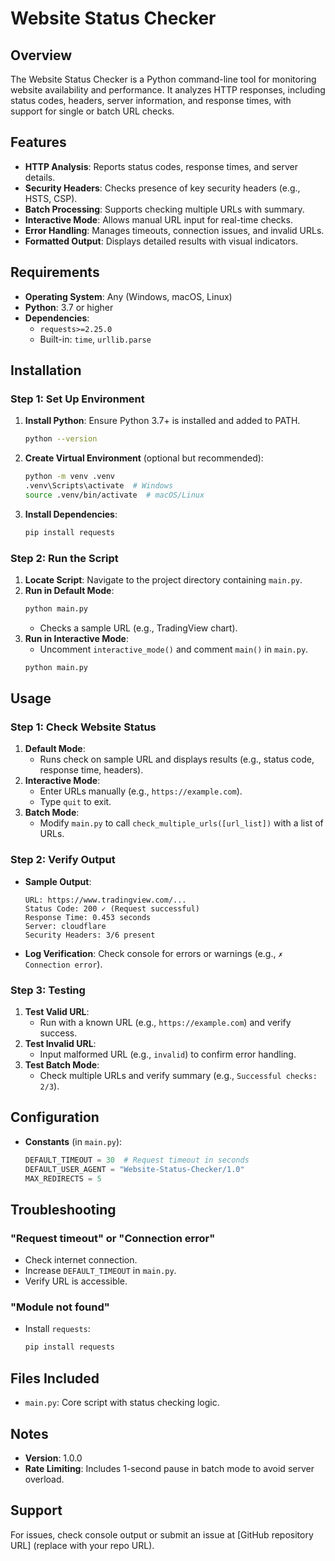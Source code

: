 # Website Status Checker

## Overview
The Website Status Checker is a Python command-line tool for monitoring website availability and performance. It analyzes HTTP responses, including status codes, headers, server information, and response times, with support for single or batch URL checks.

## Features
- **HTTP Analysis**: Reports status codes, response times, and server details.
- **Security Headers**: Checks presence of key security headers (e.g., HSTS, CSP).
- **Batch Processing**: Supports checking multiple URLs with summary.
- **Interactive Mode**: Allows manual URL input for real-time checks.
- **Error Handling**: Manages timeouts, connection issues, and invalid URLs.
- **Formatted Output**: Displays detailed results with visual indicators.

## Requirements
- **Operating System**: Any (Windows, macOS, Linux)
- **Python**: 3.7 or higher
- **Dependencies**:
  - `requests>=2.25.0`
  - Built-in: `time`, `urllib.parse`

## Installation

### Step 1: Set Up Environment
1. **Install Python**: Ensure Python 3.7+ is installed and added to PATH.
   ```bash
   python --version
   ```
2. **Create Virtual Environment** (optional but recommended):
   ```bash
   python -m venv .venv
   .venv\Scripts\activate  # Windows
   source .venv/bin/activate  # macOS/Linux
   ```
3. **Install Dependencies**:
   ```bash
   pip install requests
   ```

### Step 2: Run the Script
1. **Locate Script**: Navigate to the project directory containing `main.py`.
2. **Run in Default Mode**:
   ```bash
   python main.py
   ```
   - Checks a sample URL (e.g., TradingView chart).
3. **Run in Interactive Mode**:
   - Uncomment `interactive_mode()` and comment `main()` in `main.py`.
   ```bash
   python main.py
   ```

## Usage

### Step 1: Check Website Status
1. **Default Mode**:
   - Runs check on sample URL and displays results (e.g., status code, response time, headers).
2. **Interactive Mode**:
   - Enter URLs manually (e.g., `https://example.com`).
   - Type `quit` to exit.
3. **Batch Mode**:
   - Modify `main.py` to call `check_multiple_urls([url_list])` with a list of URLs.

### Step 2: Verify Output
- **Sample Output**:
  ```
  URL: https://www.tradingview.com/...
  Status Code: 200 ✓ (Request successful)
  Response Time: 0.453 seconds
  Server: cloudflare
  Security Headers: 3/6 present
  ```
- **Log Verification**: Check console for errors or warnings (e.g., `✗ Connection error`).

### Step 3: Testing
1. **Test Valid URL**:
   - Run with a known URL (e.g., `https://example.com`) and verify success.
2. **Test Invalid URL**:
   - Input malformed URL (e.g., `invalid`) to confirm error handling.
3. **Test Batch Mode**:
   - Check multiple URLs and verify summary (e.g., `Successful checks: 2/3`).

## Configuration
- **Constants** (in `main.py`):
  ```python
  DEFAULT_TIMEOUT = 30  # Request timeout in seconds
  DEFAULT_USER_AGENT = "Website-Status-Checker/1.0"
  MAX_REDIRECTS = 5
  ```

## Troubleshooting

### "Request timeout" or "Connection error"
- Check internet connection.
- Increase `DEFAULT_TIMEOUT` in `main.py`.
- Verify URL is accessible.

### "Module not found"
- Install `requests`:
  ```bash
  pip install requests
  ```

## Files Included
- `main.py`: Core script with status checking logic.

## Notes
- **Version**: 1.0.0
- **Rate Limiting**: Includes 1-second pause in batch mode to avoid server overload.

## Support
For issues, check console output or submit an issue at [GitHub repository URL] (replace with your repo URL).